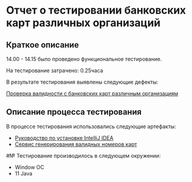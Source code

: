 # Отчет о тестировании банковских карт различных организаций

## Краткое описание
14.00 - 14.15 было проведено функциональное тестирование.

На тестирование затрачено: 0.25часа

В результате тестирования выявлены следующие дефекты:

[Проверка валидности с банковских карт различным организациям](https://github.com/LanaBondareva/1java/issues)

## Описание процесса тестирования
В процессе тестирования использовались следующие артефакты:

* [Руководство по установке IntelliJ IDEA](https://github.com/netology-code/javaqa-homeworks/blob/master/intro/idea.md)
* [Сервис генерирования валидных номеров карт](https://www.freeformatter.com/credit-card-number-generator-validator.html)

#№ Тестирование производилось в следующем окружении:
* Window ОС
* 11 Java
